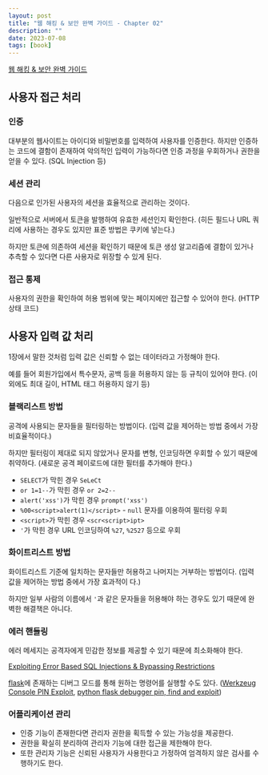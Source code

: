 ```yaml
---
layout: post
title: "웹 해킹 & 보안 완벽 가이드 - Chapter 02"
description: ""
date: 2023-07-08
tags: [book]
---
```


<a href="https://www.yes24.com/Product/Goods/14275829">웹 해킹 & 보안 완벽 가이드</a>

## 사용자 접근 처리

### 인증

대부분의 웹사이트는 아이디와 비밀번호를 입력하여 사용자를 인증한다. 하지만 인증하는 코드에 결함이 존재하여 악의적인 입력이 가능하다면 인증 과정을 우회하거나 권한을 얻을 수 있다. (SQL Injection 등)

### 세션 관리

다음으로 인가된 사용자의 세션을 효율적으로 관리하는 것이다.

일반적으로 서버에서 토큰을 발행하여 유효한 세션인지 확인한다. (히든 필드나 URL 쿼리에 사용하는 경우도 있지만 표준 방법은 쿠키에 넣는다.)

하지만 토큰에 의존하여 세션을 확인하기 때문에 토큰 생성 알고리즘에 결함이 있거나 추측할 수 있다면 다른 사용자로 위장할 수 있게 된다.

### 접근 통제

사용자의 권한을 확인하여 허용 범위에 맞는 페이지에만 접근할 수 있어야 한다. (HTTP 상태 코드)

## 사용자 입력 값 처리

1장에서 말한 것처럼 입력 값은 신뢰할 수 없는 데이터라고 가정해야 한다. 

예를 들어 회원가입에서 특수문자, 공백 등을 허용하지 않는 등 규칙이 있어야 한다. (이 외에도 최대 길이, HTML 태그 허용하지 않기 등)

### 블랙리스트 방법

공격에 사용되는 문자들을 필터링하는 방법이다. (입력 값을 제어하는 방법 중에서 가장 비효율적이다.)

하지만 필터링이 제대로 되지 않았거나 문자를 변형, 인코딩하면 우회할 수 있기 때문에 취약하다. (새로운 공격 페이로드에 대한 필터를 추가해야 한다.)

* `SELECT`가 막힌 경우 `SeLeCt`
* `or 1=1--`가 막힌 경우 `or 2=2--`
* `alert('xss')`가 막힌 경우 `prompt('xss')`
* `%00<script>alert(1)</script>` -  `null` 문자를 이용하여 필터링 우회
* `<script>`가 막힌 경우 `<scr<script>ipt>`
* `'`가 막힌 경우 URL 인코딩하여 `%27`, `%2527` 등으로 우회

### 화이트리스트 방법

화이트리스트 기준에 일치하는 문자들만 허용하고 나머지는 거부하는 방법이다. (입력 값을 제어하는 방법 중에서 가장 효과적이
다.)

하지만 일부 사람의 이름에서 `'`과 같은 문자들을 허용해야 하는 경우도 있기 때문에 완벽한 해결책은 아니다.

### 에러 핸들링

에러 메세지는 공격자에게 민감한 정보를 제공할 수 있기 때문에 최소화해야 한다. 

<a href="https://infosecwriteups.com/exploiting-error-based-sql-injections-bypassing-restrictions-ed099623cd94">Exploiting Error Based SQL Injections & Bypassing Restrictions</a>

<a href="https://github.com/pallets/flask">flask</a>에 존재하는 디버그 모드를 통해 원하는 명령어를 실행할 수도 있다. (<a href="https://www.daehee.com/werkzeug-console-pin-exploit/">Werkzeug Console PIN Exploit</a>, <a href="https://lactea.kr/entry/python-flask-debugger-pin-find-and-exploit">python flask debugger pin, find and exploit</a>)

### 어플리케이션 관리

* 인증 기능이 존재한다면 관리자 권한을 획득할 수 있는 가능성을 제공한다.
* 권한을 확실히 분리하여 관리자 기능에 대한 접근을 제한해야 한다.
* 또한 관리자 기능은 신뢰된 사용자가 사용한다고 가정하여 엄격하지 않은 검사를 수행하기도 한다.
